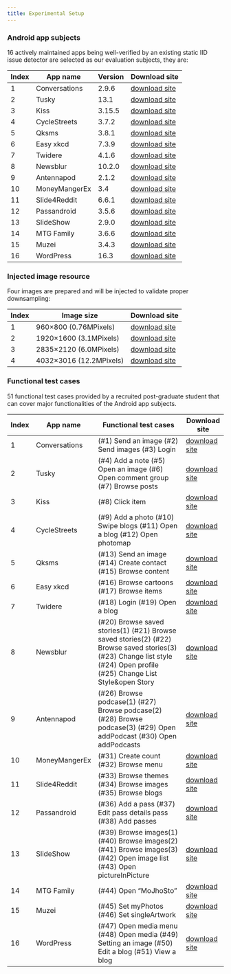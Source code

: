 ```yaml
---
title: Experimental Setup
---
```


### Android app subjects
16 actively maintained apps being well-verified by an existing static IID issue detector are selected as our evaluation subjects, they are:


|	Index	|	App name	|	Version		|	Download site	|
|	------	|	------		|	------		|	------		|
|	1	|	 Conversations	|	2.9.6		|	[download site](https://github.com/struggggle/ImMut/blob/main/Android-app-subjects/eu.siacs.conversations_402.apk)|
|	2	|	 Tusky		|	13.1		|	[download site](https://github.com/struggggle/ImMut/blob/main/Android-app-subjects/tusky~v13.1.apk)|
|	3	|	 Kiss		|	3.15.5		|	[download site](https://github.com/struggggle/ImMut/blob/main/Android-app-subjects/fr.neamar.kiss_180.apk)|
|	4	|	 CycleStreets	|	3.7.2		|	[download site](https://github.com/struggggle/ImMut/blob/main/Android-app-subjects/net.cyclestreets_1579.apk)|
|	5	|	 Qksms		|	3.8.1		|	[download site](https://github.com/struggggle/ImMut/blob/main/Android-app-subjects/QKSMSv3.8.1.apk)|
|	6	|	 Easy xkcd	|	7.3.9		|	[download site](https://github.com/struggggle/ImMut/blob/main/Android-app-subjects/de.tap.easy_xkcd_166.apk)|
|	7	|	 Twidere	|	4.1.6		|	[download site](https://github.com/struggggle/ImMut/blob/main/Android-app-subjects/twidere~fdroid~release.apk)|
|	8	|	 Newsblur	|	10.2.0		|	[download site](https://github.com/struggggle/ImMut/blob/main/Android-app-subjects/NewsBlur_v10.2.0.apk)|
|	9	|	 Antennapod	|	2.1.2		|	[download site](https://github.com/struggggle/ImMut/blob/main/Android-app-subjects/de.danoeh.antennapod_2010195.apk)|
|	10	|	 MoneyMangerEx	|	3.4		|	[download site](https://github.com/struggggle/ImMut/blob/main/Android-app-subjects/mtgfam_3.6.6.dbg.3.apk)|
|	11	|	 Slide4Reddit	|	6.6.1		|	[download site](https://github.com/struggggle/ImMut/blob/main/Android-app-subjects/slide~for~reddit_6.6.1.apk)|
|	12	|	 Passandroid	|	3.5.6		|	[download site](https://github.com/struggggle/ImMut/blob/main/Android-app-subjects/org.ligi.passandroid_356_apps.evozi.com.apk)|
|	13	|	 SlideShow	|	2.9.0		|	[download site](https://github.com/struggggle/ImMut/blob/main/Android-app-subjects/Slideshow~2.9.0.apk)|
|	14	|	 MTG Family	|	3.6.6		|	[download site](https://github.com/anonymouswhom/ImMut/tree/main/Inject-image-resources)|
|	15	|	 Muzei		|	3.4.3		|	[download site](https://github.com/struggggle/ImMut/blob/main/Android-app-subjects/net.nurik.roman.muzei_340300.apk)|
|	16	|	 WordPress	|	16.3		|	[download site](https://github.com/struggggle/ImMut/blob/main/Android-app-subjects/wpandroid_16.3_universal.apk)|

### Injected image resource
Four images are prepared and will be injected to validate proper downsampling:

|	Index	|	Image size	|	Download site	|
|	------	|	------		|	------		|
|	1	|	960×800 (0.76MPixels)	|	[download site](https://github.com/struggggle/ImMut/blob/main/Inject-image-resources/960%C3%97800.jpg)	|
|	2	|	1920×1600 (3.1MPixels)	|	[download site](https://github.com/struggggle/ImMut/blob/main/Inject-image-resources/1920%C3%971600.jpg)	|
|	3	|	2835×2120 (6.0MPixels)	|	[download site](https://github.com/struggggle/ImMut/blob/main/Inject-image-resources/2835%E2%80%8A%C3%97%E2%80%8A2120.jpg)	|
|	4	|	4032×3016 (12.2MPixels)	|	[download site](https://github.com/struggggle/ImMut/blob/main/Inject-image-resources/4032%E2%80%8A%C3%97%E2%80%8A3016.jpg)	|

### Functional test cases
51 functional test cases provided by a recruited post-graduate student that can cover major functionalities of the Android app subjects.

|	Index	|	App name	|	Functional test cases		|	Download site	|
|	------	|	------		|	------		|	------		|
|	1	|	 Conversations	|	(#1) Send an image (#2) Send images (#3) Login		|	[download site](https://github.com/anonymouswhom/ImMut/tree/main/Functional-test-cases)|
|	2	|	 Tusky		|	(#4) Add a note (#5) Open an image (#6) Open comment group (#7) Browse posts		|	[download site](https://github.com/anonymouswhom/ImMut/tree/main/Functional-test-cases)|
|	3	|	 Kiss		|	(#8) Click item	|	[download site](https://github.com/anonymouswhom/ImMut/tree/main/Functional-test-cases)|
|	4	|	 CycleStreets	|	(#9) Add a photo (#10) Swipe blogs (#11) Open a blog (#12) Open photomap		|	[download site](https://github.com/anonymouswhom/ImMut/tree/main/Functional-test-cases)|
|	5	|	 Qksms		|	(#13) Send an image (#14) Create contact (#15) Browse content		|	[download site](https://github.com/anonymouswhom/ImMut/tree/main/Functional-test-cases)|
|	6	|	 Easy xkcd	|	(#16) Browse cartoons (#17) Browse items		|	[download site](https://github.com/anonymouswhom/ImMut/tree/main/Functional-test-cases)|
|	7	|	 Twidere	|	(#18) Login (#19) Open a blog		|	[download site](https://github.com/anonymouswhom/ImMut/tree/main/Functional-test-cases)|
|	8	|	 Newsblur	|	(#20) Browse saved stories(1) (#21) Browse saved stories(2) (#22) Browse saved stories(3) (#23) Change list style (#24) Open profile (#25) Change List Style&open Story		|	[download site](https://github.com/anonymouswhom/ImMut/tree/main/Functional-test-cases)|
|	9	|	 Antennapod	|	(#26) Browse podcase(1) (#27) Browse podcase(2) (#28) Browse podcase(3) (#29) Open addPodcast (#30) Open addPodcasts		|	[download site](https://github.com/anonymouswhom/ImMut/tree/main/Functional-test-cases)|
|	10	|	 MoneyMangerEx	|	(#31) Create count (#32) Browse menu		|	[download site](https://github.com/anonymouswhom/ImMut/tree/main/Functional-test-cases)|
|	11	|	 Slide4Reddit	|	(#33) Browse themes (#34) Browse images (#35) Browse blogs		|	[download site](https://github.com/anonymouswhom/ImMut/tree/main/Functional-test-cases)|
|	12	|	 Passandroid	|	(#36) Add a pass (#37) Edit pass details pass (#38) Add passes		|	[download site](https://github.com/anonymouswhom/ImMut/tree/main/Functional-test-cases)|
|	13	|	 SlideShow	|	(#39) Browse images(1) (#40) Browse images(2) (#41) Browse images(3) (#42) Open image list (#43) Open pictureInPicture		|	[download site](https://github.com/anonymouswhom/ImMut/tree/main/Functional-test-cases)|
|	14	|	 MTG Family	|	(#44) Open “MoJhoSto”		|	[download site](https://github.com/anonymouswhom/ImMut/tree/main/Functional-test-cases)|
|	15	|	 Muzei		|	(#45) Set myPhotos (#46) Set singleArtwork		|	[download site](https://github.com/anonymouswhom/ImMut/tree/main/Functional-test-cases)|
|	16	|	 WordPress	|	(#47) Open media menu (#48) Open media (#49) Setting an image (#50) Edit a blog (#51) View a blog		|	[download site](https://github.com/anonymouswhom/ImMut/tree/main/Functional-test-cases)|

